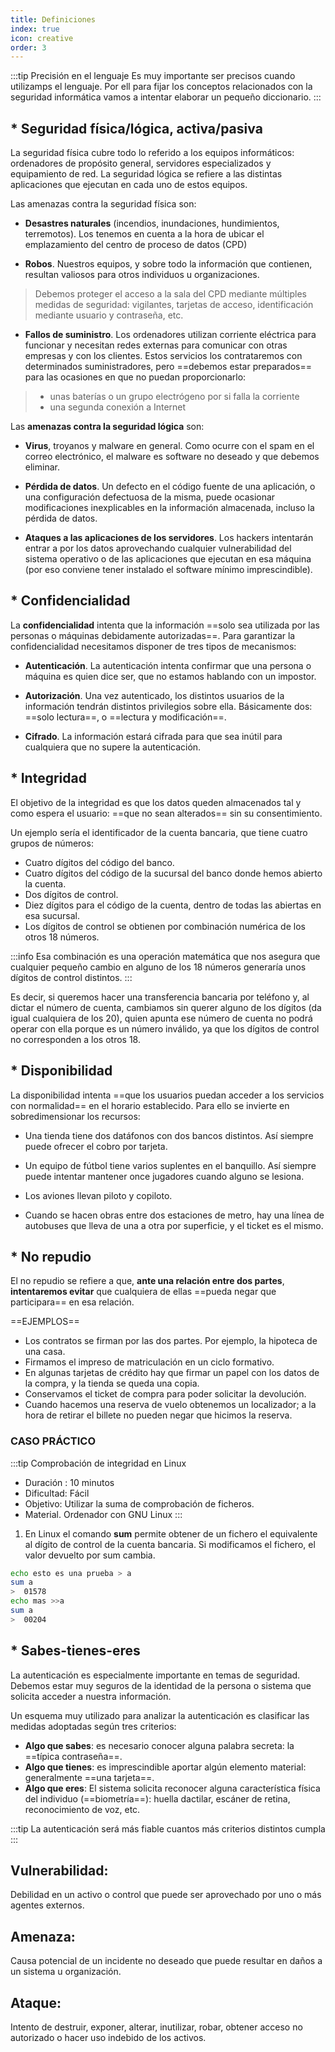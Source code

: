 ```yaml
---
title: Definiciones
index: true
icon: creative
order: 3
---
```


:::tip Precisión en el lenguaje
Es muy importante ser precisos cuando utilizamps el lenguaje. Por ell para fijar los conceptos relacionados con la seguridad informática vamos a intentar elaborar un pequeño diccionario. 
:::

## * Seguridad física/lógica, activa/pasiva
La seguridad física cubre todo lo referido a los equipos informáticos: ordenadores de propósito general, servidores especializados y equipamiento de red. La seguridad lógica se refiere a las distintas aplicaciones que ejecutan en cada uno de estos equipos.

Las amenazas contra la seguridad física son:

* **Desastres naturales** (incendios, inundaciones, hundimientos, terremotos). Los tenemos en cuenta a la hora de ubicar el emplazamiento del centro de proceso de datos (CPD)

* **Robos**. Nuestros equipos, y sobre todo la información que contienen, resultan valiosos para otros individuos u  organizaciones. 

> Debemos proteger el acceso a la sala del CPD mediante múltiples medidas de seguridad: vigilantes, tarjetas de acceso, identificación mediante usuario y contraseña, etc.

* **Fallos de suministro**. Los ordenadores utilizan corriente eléctrica para funcionar y necesitan redes externas para comunicar con otras empresas y con los clientes. Estos servicios los contrataremos con determinados suministradores, pero ==debemos estar
preparados== para las ocasiones en que no puedan proporcionarlo: 

> * unas baterías o un grupo electrógeno por si falla la corriente
> * una segunda conexión a Internet 


Las **amenazas contra la seguridad lógica** son:

* **Virus**, troyanos y malware en general. Como ocurre con el spam en el correo electrónico, el malware es software no deseado y que debemos eliminar.

* **Pérdida de datos**. Un defecto en el código fuente de una aplicación, o una configuración defectuosa de la misma, puede ocasionar modificaciones inexplicables en la información almacenada, incluso la pérdida de datos. 

* **Ataques a las aplicaciones de los servidores**. Los hackers intentarán entrar a por los datos aprovechando cualquier vulnerabilidad del sistema operativo o de las aplicaciones que ejecutan en esa máquina (por eso conviene tener instalado el software mínimo imprescindible).


## * Confidencialidad

La **confidencialidad** intenta que la información ==solo sea utilizada por las personas o máquinas debidamente autorizadas==. Para garantizar la confidencialidad necesitamos disponer de tres tipos de mecanismos:

* **Autenticación**. La autenticación intenta confirmar que una persona o máquina es quien
dice ser, que no estamos hablando con un impostor.

* **Autorización**. Una vez autenticado, los distintos usuarios de la información tendrán distintos privilegios sobre ella. Básicamente dos: ==solo lectura==, o ==lectura y modificación==.

* **Cifrado**. La información estará cifrada para que sea inútil para cualquiera que no supere la autenticación.


## * Integridad

El objetivo de la integridad es que los datos queden almacenados tal y como espera el usuario: ==que no sean alterados== sin su consentimiento. 

Un ejemplo sería el identificador de la cuenta bancaria, que tiene cuatro grupos de números:

- Cuatro dígitos del código del banco.
- Cuatro dígitos del código de la sucursal del banco donde hemos abierto la cuenta.
- Dos dígitos de control.
- Diez dígitos para el código de la cuenta, dentro de todas las abiertas en esa sucursal.
- Los dígitos de control se obtienen por combinación numérica de los otros 18 números.

:::info
Esa combinación es una operación matemática que nos asegura que cualquier pequeño cambio en alguno de los 18 números generaría unos dígitos de control distintos. 
:::

Es decir, si queremos hacer una transferencia bancaria por teléfono y, al dictar el número de cuenta, cambiamos sin querer alguno de los dígitos (da igual cualquiera de los 20), quien apunta ese número de cuenta no podrá operar con ella porque es un número inválido, ya que los dígitos de control no corresponden a los otros 18.


## * Disponibilidad

La disponibilidad intenta ==que los usuarios puedan acceder a los servicios con normalidad== en el horario establecido. Para ello se invierte en sobredimensionar los recursos:

* Una tienda tiene dos datáfonos con dos bancos distintos. Así siempre puede ofrecer el cobro por tarjeta.

* Un equipo de fútbol tiene varios suplentes en el banquillo. Así siempre puede intentar mantener once jugadores cuando alguno se lesiona.
* Los aviones llevan piloto y copiloto.
* Cuando se hacen obras entre dos estaciones de metro, hay una línea de autobuses que lleva de una a otra por superficie, y el ticket es el mismo.

## * No repudio

El no repudio se refiere a que, **ante una relación entre dos partes**, **intentaremos evitar** que cualquiera de ellas ==pueda negar que participara== en esa relación. 

==EJEMPLOS==

* Los contratos se firman por las dos partes. Por ejemplo, la hipoteca de una casa.
* Firmamos el impreso de matriculación en un ciclo formativo.
* En algunas tarjetas de crédito hay que firmar un papel con los datos de la compra, y la tienda se queda una copia.
* Conservamos el ticket de compra para poder solicitar la devolución.
* Cuando hacemos una reserva de vuelo obtenemos un localizador; a la hora de retirar el billete no pueden negar que hicimos la reserva.


### CASO PRÁCTICO

:::tip Comprobación de integridad en Linux
* Duración  :  10 minutos
* Dificultad:  Fácil
* Objetivo:  Utilizar la suma de comprobación de ficheros.
* Material. Ordenador con GNU Linux
:::

1. En Linux el comando **sum** permite obtener de un fichero el equivalente al dígito de control de la cuenta bancaria. Si  modificamos el fichero, el valor devuelto por sum cambia. 

```bash 
echo esto es una prueba > a
sum a
>  01578 
echo mas >>a
sum a
>  00204 
```

## * Sabes-tienes-eres

La autenticación es especialmente importante en temas de seguridad. Debemos estar muy seguros de la identidad de la persona o sistema que solicita acceder a nuestra información. 

Un esquema muy utilizado para analizar la autenticación es clasificar las medidas adoptadas según tres criterios:

* **Algo que sabes**: es necesario conocer alguna palabra secreta: la ==típica contraseña==.
* **Algo que tienes**: es imprescindible aportar algún elemento material: generalmente ==una tarjeta==.
* **Algo que eres**: El sistema solicita reconocer alguna característica física del individuo (==biometría==): huella dactilar, escáner de retina, reconocimiento de voz, etc.

:::tip 
La autenticación será más fiable cuantos más criterios distintos cumpla
:::


## Vulnerabilidad: 
Debilidad en un activo o control que puede ser aprovechado por uno o más agentes externos.

## Amenaza:
Causa potencial de un incidente no deseado que puede resultar en daños a un sistema u organización.

## Ataque:
Intento de destruir, exponer, alterar, inutilizar, robar, obtener acceso no autorizado o hacer uso indebido de los activos.
